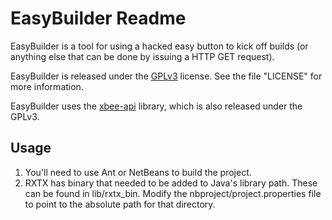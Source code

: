 EasyBuilder Readme
==================

EasyBuilder is a tool for using a hacked easy button to kick off builds (or anything else that can be done by issuing a HTTP GET request).

EasyBuilder is released under the [GPLv3](https://www.gnu.org/licenses/gpl.html) license. See the file "LICENSE" for more information.

EasyBuilder uses the [xbee-api](https://code.google.com/p/xbee-api/) library, which is also released under the GPLv3.

Usage
-----

1. You'll need to use Ant or NetBeans to build the project.
2. RXTX has binary that needed to be added to Java's library path. These can be found in lib/rxtx_bin. Modify the nbproject/project.properties file to point to the absolute path for that directory.
